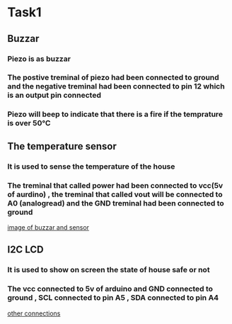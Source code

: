 # Task1
## Buzzar 
### Piezo is as buzzar 
### The postive treminal of piezo had been connected to ground and the negative treminal had been connected to pin 12 which is an output pin connected
### Piezo will beep to indicate that there is a fire if the temprature is over 50℃ 
## The temperature sensor
### It is used to sense the temperature of the house 
### The treminal that called power had been connected to vcc(5v of aurdino) , the treminal that called vout will be connected to A0 (analogread) and the GND treminal had been connected to ground
[image of buzzar and sensor](1.jpeg)
## I2C LCD
### It is used to show on screen the state of house safe or not 
### The vcc connected to 5v of arduino and GND connected to ground , SCL connected to pin A5 , SDA connected to pin A4
[other connections](2.jpeg)
